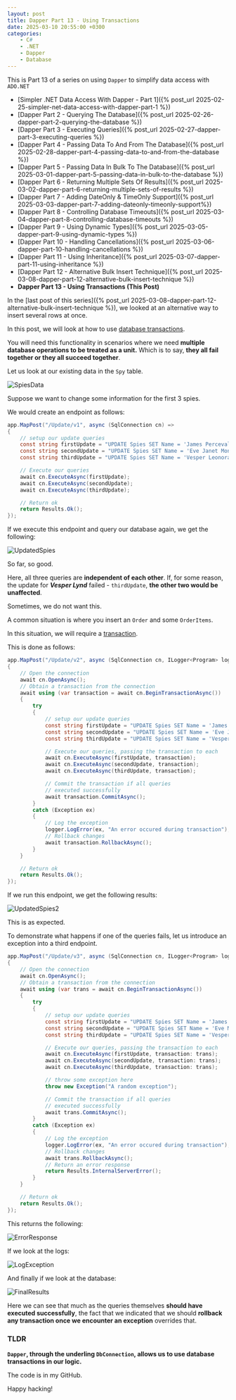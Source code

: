 ```yaml
---
layout: post
title: Dapper Part 13 - Using Transactions
date: 2025-03-10 20:55:00 +0300
categories:
    - C#
    - .NET
    - Dapper
    - Database
---
```


This is Part 13 of a series on using `Dapper` to simplify data access with `ADO.NET`

* [Simpler .NET Data Access With Dapper - Part 1]({% post_url 2025-02-25-simpler-net-data-access-with-dapper-part-1 %})
* [Dapper Part 2 - Querying The Database]({% post_url 2025-02-26-dapper-part-2-querying-the-database %})
* [Dapper Part 3 - Executing Queries]({% post_url 2025-02-27-dapper-part-3-executing-queries %})
* [Dapper Part 4 - Passing Data To And From The Database]({% post_url 2025-02-28-dapper-part-4-passing-data-to-and-from-the-database %})
* [Dapper Part 5 - Passing Data In Bulk To The Database]({% post_url 2025-03-01-dapper-part-5-passing-data-in-bulk-to-the-database %})
* [Dapper Part 6 - Returning Multiple Sets Of Results]({% post_url 2025-03-02-dapper-part-6-returning-multiple-sets-of-results %})
* [Dapper Part 7 - Adding DateOnly & TimeOnly Support]({% post_url 2025-03-03-dapper-part-7-adding-dateonly-timeonly-support%})
* [Dapper Part 8 - Controlling Database Timeouts]({% post_url 2025-03-04-dapper-part-8-controlling-database-timeouts %})
* [Dapper Part 9 - Using Dynamic Types]({% post_url 2025-03-05-dapper-part-9-using-dynamic-types %})
* [Dapper Part 10 - Handling Cancellations]({% post_url 2025-03-06-dapper-part-10-handling-cancellations %})
* [Dapper Part 11 - Using Inheritance]({% post_url 2025-03-07-dapper-part-11-using-inheritance %})
* [Dapper Part 12 - Alternative Bulk Insert Technique]({% post_url 2025-03-08-dapper-part-12-alternative-bulk-insert-technique %})
* **Dapper Part 13 - Using Transactions (This Post)**

In the [last post of this series]({% post_url 2025-03-08-dapper-part-12-alternative-bulk-insert-technique %}), we looked at an alternative way to insert several rows at once.

In this post, we will look at how to use [database transactions](https://www.geeksforgeeks.org/transaction-in-dbms/).

You will need this functionality in scenarios where we need **multiple database operations to be treated as a unit.** Which is to say, **they all fail together or they all succeed together**.

Let us look at our existing data in the `Spy` table.

![SpiesData](../images/2025/03/SpiesData.png)

Suppose we want to change some information for the first 3 spies.

We would create an endpoint as follows:

```c#
app.MapPost("/Update/v1", async (SqlConnection cn) =>
{
    // setup our update queries
    const string firstUpdate = "UPDATE Spies SET Name = 'James Perceval Bond' WHERE SpyID = 1";
    const string secondUpdate = "UPDATE Spies SET Name = 'Eve Janet MoneyPenny' WHERE SpyID = 2";
    const string thirdUpdate = "UPDATE Spies SET Name = 'Vesper Leonora Lynd' WHERE SpyID = 3";

    // Execute our queries
    await cn.ExecuteAsync(firstUpdate);
    await cn.ExecuteAsync(secondUpdate);
    await cn.ExecuteAsync(thirdUpdate);

    // Return ok
    return Results.Ok();
});
```

If we execute this endpoint and query our database again, we get the following:

![UpdatedSpies](../images/2025/03/UpdatedSpies.png)

So far, so good.

Here, all three queries are **independent of each other**. If, for some reason, the update for ***Vesper Lynd*** failed - `thirdUpdate`, **the other two would be unaffected**.

Sometimes, we do not want this. 

A common situation is where you insert an `Order` and some `OrderItems`.

In this situation, we will require a [transaction](https://learn.microsoft.com/en-us/dotnet/api/microsoft.data.sqlclient.sqltransaction?view=sqlclient-dotnet-standard-5.2).

This is done as follows:

```c#
app.MapPost("/Update/v2", async (SqlConnection cn, ILogger<Program> logger) =>
{
    // Open the connection
    await cn.OpenAsync();
    // Obtain a transaction from the connection
    await using (var transaction = await cn.BeginTransactionAsync())
    {
        try
        {
            // setup our update queries
            const string firstUpdate = "UPDATE Spies SET Name = 'James Michael Bond' WHERE SpyID = 1";
            const string secondUpdate = "UPDATE Spies SET Name = 'Eve Jean MoneyPenny' WHERE SpyID = 2";
            const string thirdUpdate = "UPDATE Spies SET Name = 'Vesper Madison Lynd' WHERE SpyID = 3";

            // Execute our queries, passing the transaction to each
            await cn.ExecuteAsync(firstUpdate, transaction);
            await cn.ExecuteAsync(secondUpdate, transaction);
            await cn.ExecuteAsync(thirdUpdate, transaction);

            // Commit the transaction if all queries
            // executed successfully
            await transaction.CommitAsync();
        }
        catch (Exception ex)
        {
            // Log the exception
            logger.LogError(ex, "An error occured during transaction");
            // Rollback changes
            await transaction.RollbackAsync();
        }
    }

    // Return ok
    return Results.Ok();
});
```

If we run this endpoint, we get the following results:

![UpdatedSpies2](../images/2025/03/UpdatedSpies2.png)

This is as expected.

To demonstrate what happens if one of the queries fails, let us introduce an exception into a third endpoint.

```c#
app.MapPost("/Update/v3", async (SqlConnection cn, ILogger<Program> logger) =>
{
    // Open the connection
    await cn.OpenAsync();
    // Obtain a transaction from the connection
    await using (var trans = await cn.BeginTransactionAsync())
    {
        try
        {
            // setup our update queries
            const string firstUpdate = "UPDATE Spies SET Name = 'James Bond' WHERE SpyID = 1";
            const string secondUpdate = "UPDATE Spies SET Name = 'Eve MoneyPenny' WHERE SpyID = 2";
            const string thirdUpdate = "UPDATE Spies SET Name = 'Vesper Lynd' WHERE SpyID = 3";

            // Execute our queries, passing the transaction to each
            await cn.ExecuteAsync(firstUpdate, transaction: trans);
            await cn.ExecuteAsync(secondUpdate, transaction: trans);
            await cn.ExecuteAsync(thirdUpdate, transaction: trans);

            // throw some exception here
            throw new Exception("A random exception");

            // Commit the transaction if all queries
            // executed successfully
            await trans.CommitAsync();
        }
        catch (Exception ex)
        {
            // Log the exception
            logger.LogError(ex, "An error occured during transaction");
            // Rollback changes
            await trans.RollbackAsync();
            // Return an error response
            return Results.InternalServerError();
        }
    }

    // Return ok
    return Results.Ok();
});
```

This returns the following:

![ErrorResponse](../images/2025/03/ErrorResponse.png)

If we look at the logs:

![LogException](../images/2025/03/LogException.png)

And finally if we look at the database:

![FinalResults](../images/2025/03/FinalResults.png)

Here we can see that much as the queries themselves **should have executed successfully**, the fact that we indicated that we should **rollback any transaction once we encounter an exception** overrides that.

### TLDR

**`Dapper`, through the underling `DbConnection`, allows us to use database transactions in our logic.**

The code is in my GitHub.

Happy hacking!
